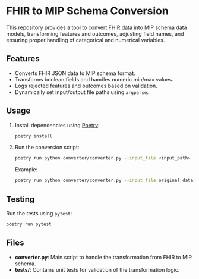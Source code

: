 # FHIR to MIP Schema Conversion

This repository provides a tool to convert FHIR data into MIP schema data models, transforming features and outcomes, adjusting field names, and ensuring proper handling of categorical and numerical variables.

## Features

- Converts FHIR JSON data to MIP schema format.
- Transforms boolean fields and handles numeric min/max values.
- Logs rejected features and outcomes based on validation.
- Dynamically set input/output file paths using `argparse`.

## Usage

1. Install dependencies using [Poetry](https://python-poetry.org/):
    ```bash
    poetry install
    ```

2. Run the conversion script:
    ```bash
    poetry run python converter/converter.py --input_file <input_path> --output_file <output_path> --rejected_file <rejected_file_path>
    ```

    Example:
    ```bash
    poetry run python converter/converter.py --input_file original_data.json --output_file transformed_data.json --rejected_file rejected_codes.txt
    ```

## Testing

Run the tests using `pytest`:
```bash
poetry run pytest
```

## Files

- **converter.py**: Main script to handle the transformation from FHIR to MIP schema.
- **tests/**: Contains unit tests for validation of the transformation logic.